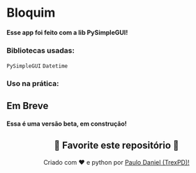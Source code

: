 # Bloquim

#### Esse app foi feito com a lib PySimpleGUI!

### Bibliotecas usadas:

```PySimpleGUI```
```Datetime```

### Uso na prática:


## **Em Breve**

#### Essa é uma versão beta, em construção!

<h2 align="center">
    <strong>🌟
        Favorite este repositório 
    </strong>🌟
</h2>


<p align="center">
    Criado com ❤️ e python por
        <a href="https://github.com/TrexPD">
            Paulo Daniel (TrexPD)!
        </a>
</p> 